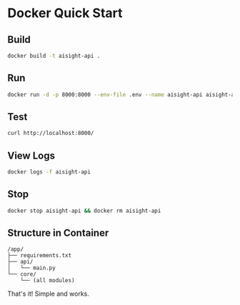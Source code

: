 # Docker Quick Start

## Build
```bash
docker build -t aisight-api .
```

## Run
```bash
docker run -d -p 8000:8000 --env-file .env --name aisight-api aisight-api
```

## Test
```bash
curl http://localhost:8000/
```

## View Logs
```bash
docker logs -f aisight-api
```

## Stop
```bash
docker stop aisight-api && docker rm aisight-api
```

## Structure in Container
```
/app/
├── requirements.txt
├── api/
│   └── main.py
└── core/
    └── (all modules)
```

That's it! Simple and works.
